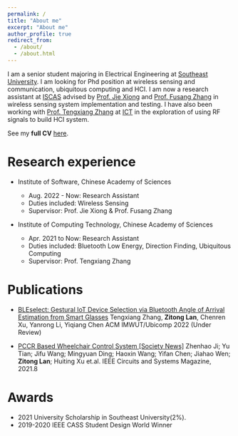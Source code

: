 ```yaml
---
permalink: /
title: "About me"
excerpt: "About me"
author_profile: true
redirect_from: 
  - /about/
  - /about.html
---
```


I am a senior student majoring in Electrical Engineering at [Southeast University](https://www.seu.edu.cn/). I am looking for Phd position at wireless sensing and communication, ubiquitous computing and HCI. I am now a research assistant at [ISCAS](http://english.is.cas.cn/) advised by [Prof. Jie Xiong](https://people.cs.umass.edu/~jxiong/) and [Prof. Fusang Zhang](https://people.ucas.edu.cn/~zhangfusang?language=en) in wireless sensing system implementation and testing. I have also been working with [Prof. Tengxiang Zhang](https://txzhang.info/) at [ICT](http://www.ict.ac.cn/) in the exploration of using RF signals to build HCI system. 

See my **full CV** [here](http://zitonglan.github.io/files/CV_lanzitong.pdf).

Research experience
======
* Institute of Software, Chinese Academy of Sciences
  * Aug. 2022 - Now: Research Assistant
  * Duties included: Wireless Sensing
  * Supervisor: Prof. Jie Xiong & Prof. Fusang Zhang

* Institute of Computing Technology, Chinese Academy of Sciences
  * Apr. 2021 to Now: Research Assistant
  * Duties included: Bluetooth Low Energy, Direction Finding, Ubiquitous Computing
  * Supervisor: Prof. Tengxiang Zhang


Publications
======
* [BLEselect: Gestural IoT Device Selection via Bluetooth Angle of Arrival Estimation from Smart Glasses](http://zitonglan.github.io)
  Tengxiang Zhang, **Zitong Lan**, Chenren Xu, Yanrong Li, Yiqiang Chen 
  ACM IMWUT/Ubicomp 2022 (Under Review)

* [PCCR Based Wheelchair Control System [Society News]]('http://zitonglan.github.io/files/pccr.pdf')
  Zhenhao Ji; Yu Tian; Jifu Wang; Mingyuan Ding; Haoxin Wang; Yifan Chen; Jiahao Wen; **Zitong Lan**; Huiting Xu et.al. 
  IEEE Circuits and Systems Magazine, 2021.8

Awards
=====
* 2021 University Scholarship in Southeast University(2%).
* 2019-2020 IEEE CASS Student Design World Winner